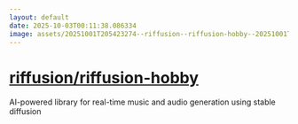 ```yaml
---
layout: default
date: 2025-10-03T00:11:38.086334
image: assets/20251001T205423274--riffusion--riffusion-hobby--20251001T210007487--cropped.png
---
```


# [riffusion/riffusion-hobby](https://github.com/riffusion/riffusion-hobby)

AI-powered library for real-time music and audio generation using stable diffusion
